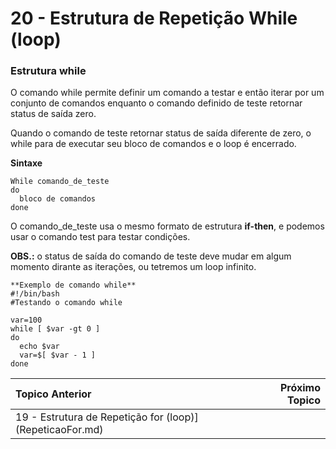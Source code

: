 # 20 - Estrutura de Repetição While (loop)

### Estrutura while

O comando while permite definir um comando a testar e então iterar por um conjunto de comandos enquanto o comando definido de teste retornar status de saída zero.  

Quando o comando de teste retornar status de saída diferente de zero, o while para de executar seu bloco de comandos e o loop é encerrado.  

**Sintaxe**
```
While comando_de_teste
do
  bloco de comandos
done
```

O comando_de_teste usa o mesmo formato de estrutura **if-then**, e podemos usar o comando test para testar condições.  

**OBS.:** o status de saída do comando de teste deve mudar em algum momento dirante as iterações, ou tetremos um loop infinito.  
```
**Exemplo de comando while**
#!/bin/bash
#Testando o comando while

var=100
while [ $var -gt 0 ]
do
  echo $var
  var=$[ $var - 1 ]
done
```

|Topico Anterior|Próximo Topico|
|:---|---:|
|19 - Estrutura de Repetição for (loop)](RepeticaoFor.md)||